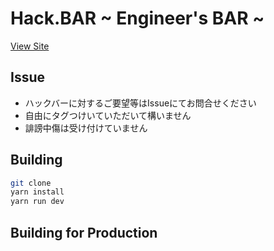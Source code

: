 Hack.BAR ~ Engineer's BAR ~
=========

[View Site](https://hack-bar.vercel.app/)


Issue
-------

- ハックバーに対するご要望等はIssueにてお問合せください
- 自由にタグつけいていただいて構いません
- 誹謗中傷は受け付けていません

Building
--------

```bash
git clone 
yarn install
yarn run dev
```

Building for Production
--------
